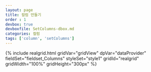 ```yaml
---
layout: page
title: 컬럼 만들기
order : 1
devbox: true
devboxfile: SetColumns-dbox.md
categories: 컬럼
tags: ['column', 'setColumns']
---
```


{% include realgrid.html
  gridVar="gridView"
  dpVar="dataProvider"
  fieldSet="fieldset_Columns"
  styleSet="style1"
  gridId="realgrid"
  gridWidth="100%"
  gridHeight="300px" %}
